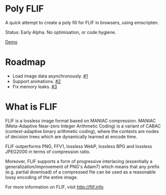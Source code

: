 # Poly FLIF

A quick attempt to create a poly fill for FLIF in browsers, using emscripten.

Status: Early Alpha. No optimisation, or code hygiene.

[Demo](https://uprootlabs.github.io/poly-flif/)


# Roadmap

* Load image data asynchronously. [#1](https://github.com/UprootLabs/poly-flif/issues/1)
* Support animations. [#2](https://github.com/UprootLabs/poly-flif/issues/2)
* Fix memory leaks. [#3](https://github.com/UprootLabs/poly-flif/issues/3)

# What is FLIF

FLIF is a lossless image format based on MANIAC compression. MANIAC (Meta-Adaptive Near-zero Integer Arithmetic Coding) is a variant of CABAC (context-adaptive binary arithmetic coding), where the contexts are nodes of decision trees which are dynamically learned at encode time.

FLIF outperforms PNG, FFV1, lossless WebP, lossless BPG and lossless JPEG2000 in terms of compression ratio.

Moreover, FLIF supports a form of progressive interlacing (essentially a generalization/improvement of PNG's Adam7) which means that any prefix (e.g. partial download) of a compressed file can be used as a reasonable lossy encoding of the entire image.

For more information on FLIF, visit http://flif.info

